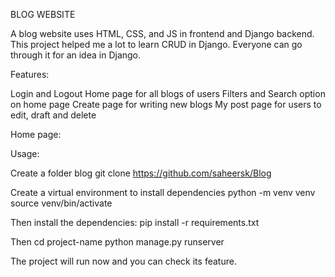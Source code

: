 BLOG WEBSITE
 
A blog website uses HTML, CSS, and JS in frontend and Django backend. This project helped me a lot to learn CRUD in Django. Everyone can go through it for an idea in Django.

Features:

Login and Logout
Home page for all blogs of users
Filters and Search option on home page
Create page for writing new blogs
My post page for users to edit, draft and delete

Home page:



Usage:

Create a folder blog
	git clone https://github.com/saheersk/Blog

Create a virtual environment to install dependencies 
	python -m venv venv
	source venv/bin/activate

Then install the dependencies:
	pip install -r requirements.txt

Then
	cd project-name
	python manage.py runserver

The project will run now and you can check its feature.
